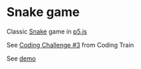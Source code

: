 # Snake game

Classic [Snake](https://en.wikipedia.org/wiki/Snake_(video_game_genre)) game in [p5.js](https://p5js.org/)

See [Coding Challenge #3](http://thecodingtrain.com/CodingChallenges/03-snake-game-p5.html) from Coding Train

See [demo](http://pom421.github.io/CodingChallenges/CC_03_Snake_game/)